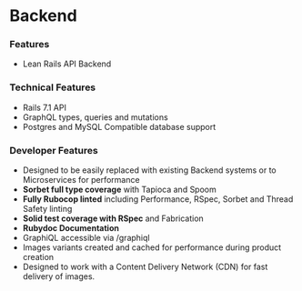 # Backend

### Features

- Lean Rails API Backend

### Technical Features

- Rails 7.1 API
- GraphQL types, queries and mutations
- Postgres and MySQL Compatible database support

### Developer Features

- Designed to be easily replaced with existing Backend systems or to Microservices for performance
- **Sorbet full type coverage** with Tapioca and Spoom
- **Fully Rubocop linted** including Performance, RSpec, Sorbet and Thread Safety linting
- **Solid test coverage with RSpec** and Fabrication
- **Rubydoc Documentation**
- GraphiQL accessible via /graphiql
- Images variants created and cached for performance during product creation
- Designed to work with a Content Delivery Network (CDN) for fast delivery of images.